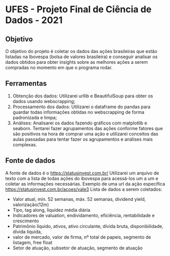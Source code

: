 # UFES - Projeto Final de Ciência de Dados - 2021

## Objetivo

O objetivo do projeto é coletar os dados das ações brasileiras que estão listadas na Ibovespa (bolsa de valores brasileira) e conseguir analisar os dados obtidos para obter insights sobre as melhores ações a serem compradas no momento em que o programa rodar.

## Ferramentas

1. Obtenção dos dados: Utilizarei urllib e BeautifulSoup para obter os dados usando webscrapping;
2. Processamento dos dados: Utilizarei o dataframe do pandas para guardar todas informações obtidas no webscrapping de forma padronizada e limpa;
3. Análises: Analisarei os dados fazendo gráficos com matplotlib e seaborn. Tentarei fazer agrupamentos das ações conforme fatores que são positivos na hora de comprar uma ação e utilizarei conceitos das aulas passadas para tentar fazer os agrupamentos e análises mais complexas.

## Fonte de dados

A fonte de dados é o https://statusinvest.com.br/
Utilizarei um arquivo de texto com a lista de todas ações do ibovespa para acessá-los um a um e coletar as informações necessárias.
Exemplo de uma url da ação específica https://statusinvest.com.br/acoes/vale3
Lista de dados a serem coletados:
- Valor atual, mín. 52 semanas, máx. 52 semanas, dividend yield, valorização(12m)
- Tipo, tag along, liquidez média diária
- Indicadores de valuation, endividamento, eficiência, rentabilidade e crescimento
- Patrimônio líquido, ativos, ativo circulante, dívida bruta, disponibilidade, dívida líquida,
- valor de mercado, valor de firma, nº total de papeis, segmento de listagem, free float
- Setor de atuação, subsetor de atuação, segmento de atuação
